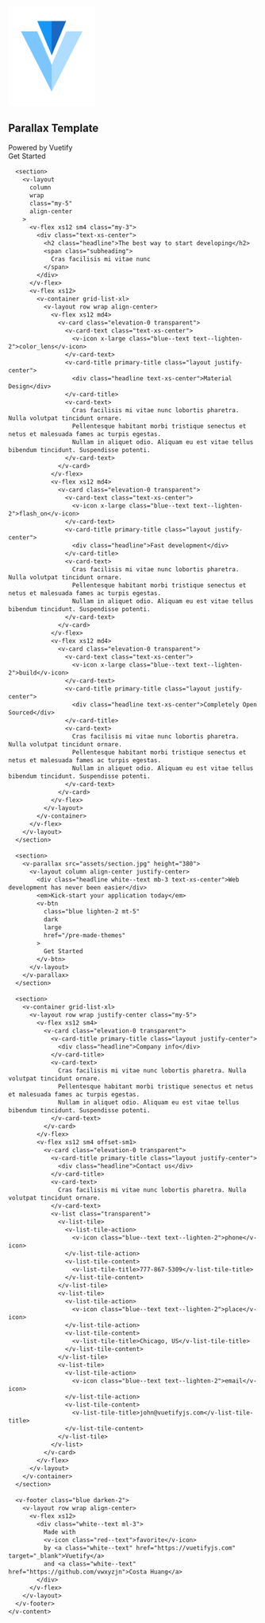 <!DOCTYPE html>
<html>
<head>
  <title>Vuetify Parallax Starter</title>
  <meta charset="utf-8">
  <meta name="viewport" content="width=device-width, initial-scale=1.0">
  <link href='https://fonts.googleapis.com/css?family=Roboto:300,400,500,700|Material+Icons' rel="stylesheet">
  <link href="https://unpkg.com/vuetify/dist/vuetify.min.css" rel="stylesheet">
</head>
<body>
 <div id="app">
   <v-app light>
    <v-toolbar class="white">
      <v-toolbar-title v-text="title"></v-toolbar-title>
    </v-toolbar>
    <v-content>
      <section>
        <v-parallax src="assets/hero.jpeg" height="600">
          <v-layout
            column
            align-center
            justify-center
            class="white--text"
          >
            <img src="assets/vuetify.png" alt="Vuetify.js" height="200">
            <h1 class="white--text mb-2 display-1 text-xs-center">Parallax Template</h1>
            <div class="subheading mb-3 text-xs-center">Powered by Vuetify</div>
            <v-btn
              class="blue lighten-2 mt-5"
              dark
              large
              href="/pre-made-themes"
            >
              Get Started
            </v-btn>
          </v-layout>
        </v-parallax>
      </section>

      <section>
        <v-layout
          column
          wrap
          class="my-5"
          align-center
        >
          <v-flex xs12 sm4 class="my-3">
            <div class="text-xs-center">
              <h2 class="headline">The best way to start developing</h2>
              <span class="subheading">
                Cras facilisis mi vitae nunc 
              </span>
            </div>
          </v-flex>
          <v-flex xs12>
            <v-container grid-list-xl>
              <v-layout row wrap align-center>
                <v-flex xs12 md4>
                  <v-card class="elevation-0 transparent">
                    <v-card-text class="text-xs-center">
                      <v-icon x-large class="blue--text text--lighten-2">color_lens</v-icon>
                    </v-card-text>
                    <v-card-title primary-title class="layout justify-center">
                      <div class="headline text-xs-center">Material Design</div>
                    </v-card-title>
                    <v-card-text>
                      Cras facilisis mi vitae nunc lobortis pharetra. Nulla volutpat tincidunt ornare. 
                      Pellentesque habitant morbi tristique senectus et netus et malesuada fames ac turpis egestas. 
                      Nullam in aliquet odio. Aliquam eu est vitae tellus bibendum tincidunt. Suspendisse potenti. 
                    </v-card-text>
                  </v-card>
                </v-flex>
                <v-flex xs12 md4>
                  <v-card class="elevation-0 transparent">
                    <v-card-text class="text-xs-center">
                      <v-icon x-large class="blue--text text--lighten-2">flash_on</v-icon>
                    </v-card-text>
                    <v-card-title primary-title class="layout justify-center">
                      <div class="headline">Fast development</div>
                    </v-card-title>
                    <v-card-text>
                      Cras facilisis mi vitae nunc lobortis pharetra. Nulla volutpat tincidunt ornare. 
                      Pellentesque habitant morbi tristique senectus et netus et malesuada fames ac turpis egestas. 
                      Nullam in aliquet odio. Aliquam eu est vitae tellus bibendum tincidunt. Suspendisse potenti. 
                    </v-card-text>
                  </v-card>
                </v-flex>
                <v-flex xs12 md4>
                  <v-card class="elevation-0 transparent">
                    <v-card-text class="text-xs-center">
                      <v-icon x-large class="blue--text text--lighten-2">build</v-icon>
                    </v-card-text>
                    <v-card-title primary-title class="layout justify-center">
                      <div class="headline text-xs-center">Completely Open Sourced</div>
                    </v-card-title>
                    <v-card-text>
                      Cras facilisis mi vitae nunc lobortis pharetra. Nulla volutpat tincidunt ornare. 
                      Pellentesque habitant morbi tristique senectus et netus et malesuada fames ac turpis egestas. 
                      Nullam in aliquet odio. Aliquam eu est vitae tellus bibendum tincidunt. Suspendisse potenti. 
                    </v-card-text>
                  </v-card>
                </v-flex>
              </v-layout>
            </v-container>
          </v-flex>
        </v-layout>
      </section>

      <section>
        <v-parallax src="assets/section.jpg" height="380">
          <v-layout column align-center justify-center>
            <div class="headline white--text mb-3 text-xs-center">Web development has never been easier</div>
            <em>Kick-start your application today</em>
            <v-btn
              class="blue lighten-2 mt-5"
              dark
              large
              href="/pre-made-themes"
            >
              Get Started
            </v-btn>
          </v-layout>
        </v-parallax>
      </section>

      <section>
        <v-container grid-list-xl>
          <v-layout row wrap justify-center class="my-5">
            <v-flex xs12 sm4>
              <v-card class="elevation-0 transparent">
                <v-card-title primary-title class="layout justify-center">
                  <div class="headline">Company info</div>
                </v-card-title>
                <v-card-text>
                  Cras facilisis mi vitae nunc lobortis pharetra. Nulla volutpat tincidunt ornare. 
                  Pellentesque habitant morbi tristique senectus et netus et malesuada fames ac turpis egestas. 
                  Nullam in aliquet odio. Aliquam eu est vitae tellus bibendum tincidunt. Suspendisse potenti. 
                </v-card-text>
              </v-card>
            </v-flex>
            <v-flex xs12 sm4 offset-sm1>
              <v-card class="elevation-0 transparent">
                <v-card-title primary-title class="layout justify-center">
                  <div class="headline">Contact us</div>
                </v-card-title>
                <v-card-text>
                  Cras facilisis mi vitae nunc lobortis pharetra. Nulla volutpat tincidunt ornare.
                </v-card-text>
                <v-list class="transparent">
                  <v-list-tile>
                    <v-list-tile-action>
                      <v-icon class="blue--text text--lighten-2">phone</v-icon>
                    </v-list-tile-action>
                    <v-list-tile-content>
                      <v-list-tile-title>777-867-5309</v-list-tile-title>
                    </v-list-tile-content>
                  </v-list-tile>
                  <v-list-tile>
                    <v-list-tile-action>
                      <v-icon class="blue--text text--lighten-2">place</v-icon>
                    </v-list-tile-action>
                    <v-list-tile-content>
                      <v-list-tile-title>Chicago, US</v-list-tile-title>
                    </v-list-tile-content>
                  </v-list-tile>
                  <v-list-tile>
                    <v-list-tile-action>
                      <v-icon class="blue--text text--lighten-2">email</v-icon>
                    </v-list-tile-action>
                    <v-list-tile-content>
                      <v-list-tile-title>john@vuetifyjs.com</v-list-tile-title>
                    </v-list-tile-content>
                  </v-list-tile>
                </v-list>
              </v-card>
            </v-flex>
          </v-layout>
        </v-container>
      </section>

      <v-footer class="blue darken-2">
        <v-layout row wrap align-center>
          <v-flex xs12>
            <div class="white--text ml-3">
              Made with
              <v-icon class="red--text">favorite</v-icon>
              by <a class="white--text" href="https://vuetifyjs.com" target="_blank">Vuetify</a>
              and <a class="white--text" href="https://github.com/vwxyzjn">Costa Huang</a>
            </div>
          </v-flex>
        </v-layout>
      </v-footer>
    </v-content>
  </v-app>
 </div>
 <script src="https://unpkg.com/vue/dist/vue.js"></script>
 <script src="https://unpkg.com/vuetify/dist/vuetify.js"></script>
 <script>
   new Vue({
    el: '#app',
    data () {
      return {
        title: 'Your Logo'
      }
    }
  })
 </script>
</body>
</html>
